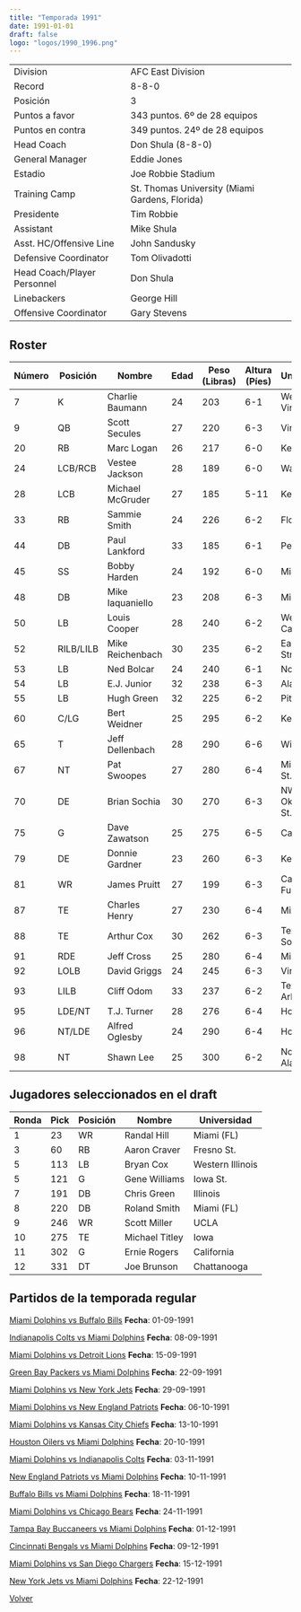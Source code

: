 ```yaml
---
title: "Temporada 1991"
date: 1991-01-01
draft: false
logo: "logos/1990_1996.png"
---
```


|                      |                      |
|-------------------------|---------------------------|
| Division               | AFC East Division            |
| Record                 | 8-8-0              |
| Posición               | 3            |
| Puntos a favor         | 343 puntos. 6º de 28 equipos           |
| Puntos en contra       | 349 puntos. 24º de 28 equipos       |
| Head Coach             | Don Shula (8-8-0)               |
| General Manager        | Eddie Jones      |
| Estadio                | Joe Robbie Stadium             |
| Training Camp          | St. Thomas University (Miami Gardens, Florida)        |
| Presidente | Tim Robbie |
| Assistant | Mike Shula |
| Asst. HC/Offensive Line | John Sandusky |
| Defensive Coordinator | Tom Olivadotti |
| Head Coach/Player Personnel | Don Shula |
| Linebackers | George Hill |
| Offensive Coordinator | Gary Stevens |


## Roster

| Número | Posición | Nombre           | Edad | Peso (Libras) | Altura (Píes) | Universidad          |
|--------|----------|------------------|------|---------------|---------------|----------------------|
| 7 | K | Charlie Baumann | 24 | 203 | 6-1 | West Virginia |
| 9 | QB | Scott Secules | 27 | 220 | 6-3 | Virginia |
| 20 | RB | Marc Logan | 26 | 217 | 6-0 | Kentucky |
| 24 | LCB/RCB | Vestee Jackson | 28 | 189 | 6-0 | Washington |
| 28 | LCB | Michael McGruder | 27 | 185 | 5-11 | Kent St. |
| 33 | RB | Sammie Smith | 24 | 226 | 6-2 | Florida St. |
| 44 | DB | Paul Lankford | 33 | 185 | 6-1 | Penn St. |
| 45 | SS | Bobby Harden | 24 | 192 | 6-0 | Miami (FL) |
| 48 | DB | Mike Iaquaniello | 23 | 208 | 6-3 | Michigan St. |
| 50 | LB | Louis Cooper | 28 | 240 | 6-2 | Western Carolina |
| 52 | RILB/LILB | Mike Reichenbach | 30 | 235 | 6-2 | East Stroudsburg |
| 53 | LB | Ned Bolcar | 24 | 240 | 6-1 | Notre Dame |
| 54 | LB | E.J. Junior | 32 | 238 | 6-3 | Alabama |
| 55 | LB | Hugh Green | 32 | 225 | 6-2 | Pittsburgh |
| 60 | C/LG | Bert Weidner | 25 | 295 | 6-2 | Kent St. |
| 65 | T | Jeff Dellenbach | 28 | 290 | 6-6 | Wisconsin |
| 67 | NT | Pat Swoopes | 27 | 280 | 6-4 | Mississippi St. |
| 70 | DE | Brian Sochia | 30 | 270 | 6-3 | NW Oklahoma St. |
| 75 | G | Dave Zawatson | 25 | 275 | 6-5 | California |
| 79 | DE | Donnie Gardner | 23 | 260 | 6-3 | Kentucky |
| 81 | WR | James Pruitt | 27 | 199 | 6-3 | Cal State-Fullerton |
| 87 | TE | Charles Henry | 27 | 230 | 6-4 | Miami (FL) |
| 88 | TE | Arthur Cox | 30 | 262 | 6-3 | Texas Southern |
| 91 | RDE | Jeff Cross | 25 | 280 | 6-4 | Missouri |
| 92 | LOLB | David Griggs | 24 | 245 | 6-3 | Virginia |
| 93 | LILB | Cliff Odom | 33 | 237 | 6-2 | Texas-Arlington |
| 95 | LDE/NT | T.J. Turner | 28 | 276 | 6-4 | Houston |
| 96 | NT/LDE | Alfred Oglesby | 24 | 290 | 6-4 | Houston |
| 98 | NT | Shawn Lee | 25 | 300 | 6-2 | North Alabama |


## Jugadores seleccionados en el draft

| Ronda | Pick | Posición | Nombre           | Universidad          |
|-------|------|----------|------------------|----------------------|
| 1 | 23 | WR | Randal Hill | Miami (FL) |
| 3 | 60 | RB | Aaron Craver | Fresno St. |
| 5 | 113 | LB | Bryan Cox | Western Illinois |
| 5 | 121 | G | Gene Williams | Iowa St. |
| 7 | 191 | DB | Chris Green | Illinois |
| 8 | 220 | DB | Roland Smith | Miami (FL) |
| 9 | 246 | WR | Scott Miller | UCLA |
| 10 | 275 | TE | Michael Titley | Iowa |
| 11 | 302 | G | Ernie Rogers | California |
| 12 | 331 | DT | Joe Brunson | Chattanooga |


## Partidos de la temporada regular

[Miami Dolphins vs Buffalo Bills](/historia/partidos/mia-buf-19910901) **Fecha**: 01-09-1991

[Indianapolis Colts vs Miami Dolphins](/historia/partidos/ind-mia-19910908) **Fecha**: 08-09-1991

[Miami Dolphins vs Detroit Lions](/historia/partidos/mia-det-19910915) **Fecha**: 15-09-1991

[Green Bay Packers vs Miami Dolphins](/historia/partidos/gb-mia-19910922) **Fecha**: 22-09-1991

[Miami Dolphins vs New York Jets](/historia/partidos/mia-nyj-19910929) **Fecha**: 29-09-1991

[Miami Dolphins vs New England Patriots](/historia/partidos/mia-ne-19911006) **Fecha**: 06-10-1991

[Miami Dolphins vs Kansas City Chiefs](/historia/partidos/mia-kc-19911013) **Fecha**: 13-10-1991

[Houston Oilers vs Miami Dolphins](/historia/partidos/hou-mia-19911020) **Fecha**: 20-10-1991

[Miami Dolphins vs Indianapolis Colts](/historia/partidos/mia-ind-19911103) **Fecha**: 03-11-1991

[New England Patriots vs Miami Dolphins](/historia/partidos/ne-mia-19911110) **Fecha**: 10-11-1991

[Buffalo Bills vs Miami Dolphins](/historia/partidos/buf-mia-19911118) **Fecha**: 18-11-1991

[Miami Dolphins vs Chicago Bears](/historia/partidos/mia-chi-19911124) **Fecha**: 24-11-1991

[Tampa Bay Buccaneers vs Miami Dolphins](/historia/partidos/tb-mia-19911201) **Fecha**: 01-12-1991

[Cincinnati Bengals vs Miami Dolphins](/historia/partidos/cin-mia-19911209) **Fecha**: 09-12-1991

[Miami Dolphins vs San Diego Chargers](/historia/partidos/mia-sd-19911215) **Fecha**: 15-12-1991

[New York Jets vs Miami Dolphins](/historia/partidos/nyj-mia-19911222) **Fecha**: 22-12-1991





[Volver](/historia)